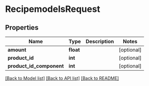 # RecipemodelsRequest

## Properties
Name | Type | Description | Notes
------------ | ------------- | ------------- | -------------
**amount** | **float** |  | [optional] 
**product_id** | **int** |  | [optional] 
**product_id_component** | **int** |  | [optional] 

[[Back to Model list]](../README.md#documentation-for-models) [[Back to API list]](../README.md#documentation-for-api-endpoints) [[Back to README]](../README.md)


